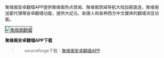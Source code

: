 聚缘阁安卓翻墙APP提供聚缘阁热点禁闻、聚缘阁禁闻导航大陆加密直连，聚缘阁加密代理等安卓翻墙功能，提供大纪元、新唐人和各种西方中文媒体的翻墙浏览功能。

<a href="https://pipes.yahoo.com/pipes/pipe.run?_id=51ba298b5d6db69cef1e7d0a376c7542" target="_blank"><img src="http://i58.tinypic.com/30lcnk7.png" alt="聚缘阁翻墙" border="1" /></a>

**聚缘阁安卓翻墙APP下载**

<blockquote>
<ul class="task-list">
<li>sourceforge下载：<a href="http://sourceforge.net/projects/breakgfw/files/juyuange-app.apk/download" target="_blank">聚缘阁安卓翻墙APP</a></li>
</ul>
</blockquote>